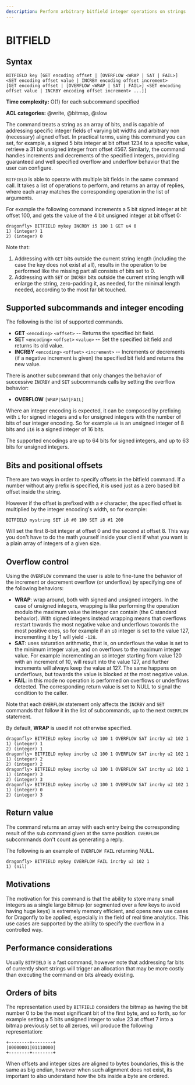 ```yaml
---
description: Perform arbitrary bitfield integer operations on strings
---
```


# BITFIELD

## Syntax

    BITFIELD key [GET encoding offset | [OVERFLOW <WRAP | SAT | FAIL>] <SET encoding offset value | INCRBY encoding offset increment> [GET encoding offset | [OVERFLOW <WRAP | SAT | FAIL>] <SET encoding offset value | INCRBY encoding offset increment> ...]]

**Time complexity:** O(1) for each subcommand specified

**ACL categories:** @write, @bitmap, @slow

The command treats a string as an array of bits, and is capable of addressing specific integer fields of varying bit widths and arbitrary non (necessary) aligned offset. In practical terms, using this command you can set, for example, a signed 5 bits integer at bit offset 1234 to a specific value, retrieve a 31 bit unsigned integer from offset 4567. Similarly, the command handles increments and decrements of the specified integers, providing guaranteed and well specified overflow and underflow behavior that the user can configure.

`BITFIELD` is able to operate with multiple bit fields in the same command call. It takes a list of operations to perform, and returns an array of replies, where each array matches the corresponding operation in the list of arguments.

For example the following command increments a 5 bit signed integer at bit offset 100, and gets the value of the 4 bit unsigned integer at bit offset 0:

```shell
dragonfly> BITFIELD mykey INCRBY i5 100 1 GET u4 0
1) (integer) 1
2) (integer) 0
```

Note that:

1. Addressing with `GET` bits outside the current string length (including the case the key does not exist at all), results in the operation to be performed like the missing part all consists of bits set to 0.
2. Addressing with `SET` or `INCRBY` bits outside the current string length will enlarge the string, zero-padding it, as needed, for the minimal length needed, according to the most far bit touched.

## Supported subcommands and integer encoding

The following is the list of supported commands.

* **GET** `<encoding>` `<offset>` -- Returns the specified bit field.
* **SET** `<encoding>` `<offset>` `<value>` -- Set the specified bit field and returns its old value.
* **INCRBY** `<encoding>` `<offset>` `<increment>` -- Increments or decrements (if a negative increment is given) the specified bit field and returns the new value.

There is another subcommand that only changes the behavior of successive
`INCRBY` and `SET` subcommands calls by setting the overflow behavior:

* **OVERFLOW** `[WRAP|SAT|FAIL]`

Where an integer encoding is expected, it can be composed by prefixing with `i` for signed integers and `u` for unsigned integers with the number of bits of our integer encoding. So for example `u8` is an unsigned integer of 8 bits and `i16` is a
signed integer of 16 bits.

The supported encodings are up to 64 bits for signed integers, and up to 63 bits for
unsigned integers. 

## Bits and positional offsets

There are two ways in order to specify offsets in the bitfield command.
If a number without any prefix is specified, it is used just as a zero based
bit offset inside the string.

However if the offset is prefixed with a `#` character, the specified offset
is multiplied by the integer encoding's width, so for example:

```shell
BITFIELD mystring SET i8 #0 100 SET i8 #1 200
```

Will set the first 8-bit integer at offset 0 and the second at offset 8.
This way you don't have to do the math yourself inside your client if what
you want is a plain array of integers of a given size.

## Overflow control

Using the `OVERFLOW` command the user is able to fine-tune the behavior of
the increment or decrement overflow (or underflow) by specifying one of
the following behaviors:

* **WRAP**: wrap around, both with signed and unsigned integers. In the case of unsigned integers, wrapping is like performing the operation modulo the maximum value the integer can contain (the C standard behavior). With signed integers instead wrapping means that overflows restart towards the most negative value and underflows towards the most positive ones, so for example if an `i8` integer is set to the value 127, incrementing it by 1 will yield `-128`.
* **SAT**: uses saturation arithmetic, that is, on underflows the value is set to the minimum integer value, and on overflows to the maximum integer value. For example incrementing an `i8` integer starting from value 120 with an increment of 10, will result into the value 127, and further increments will always keep the value at 127. The same happens on underflows, but towards the value is blocked at the most negative value.
* **FAIL**: in this mode no operation is performed on overflows or underflows detected. The corresponding return value is set to NULL to signal the condition to the caller.

Note that each `OVERFLOW` statement only affects the `INCRBY` and `SET`
commands that follow it in the list of subcommands, up to the next `OVERFLOW`
statement.

By default, **WRAP** is used if not otherwise specified.

```shell
dragonfly> BITFIELD mykey incrby u2 100 1 OVERFLOW SAT incrby u2 102 1
1) (integer) 1
2) (integer) 1
dragonfly> BITFIELD mykey incrby u2 100 1 OVERFLOW SAT incrby u2 102 1
1) (integer) 2
2) (integer) 2
dragonfly> BITFIELD mykey incrby u2 100 1 OVERFLOW SAT incrby u2 102 1
1) (integer) 3
2) (integer) 3
dragonfly> BITFIELD mykey incrby u2 100 1 OVERFLOW SAT incrby u2 102 1
1) (integer) 0
2) (integer) 3
```

## Return value

The command returns an array with each entry being the corresponding result of
the sub command given at the same position. `OVERFLOW` subcommands don't count
as generating a reply.

The following is an example of `OVERFLOW FAIL` returning NULL.

```shell
dragonfly> BITFIELD mykey OVERFLOW FAIL incrby u2 102 1
1) (nil)
```

## Motivations

The motivation for this command is that the ability to store many small integers
as a single large bitmap (or segmented over a few keys to avoid having huge keys) is extremely memory efficient, and opens new use cases for Dragonfly to be applied, especially in the field of real time analytics. This use cases are supported by the ability to specify the overflow in a controlled way.

## Performance considerations

Usually `BITFIELD` is a fast command, however note that addressing far bits of currently short strings will trigger an allocation that may be more costly than executing the command on bits already existing.

## Orders of bits

The representation used by `BITFIELD` considers the bitmap as having the
bit number 0 to be the most significant bit of the first byte, and so forth, so
for example setting a 5 bits unsigned integer to value 23 at offset 7 into a
bitmap previously set to all zeroes, will produce the following representation:

    +--------+--------+
    |00000001|01110000|
    +--------+--------+

When offsets and integer sizes are aligned to bytes boundaries, this is the
same as big endian, however when such alignment does not exist, its important
to also understand how the bits inside a byte are ordered.
